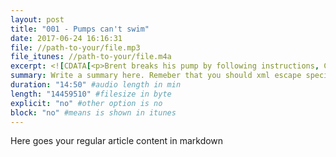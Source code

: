 ```yaml
---
layout: post
title: "001 - Pumps can't swim"
date: 2017-06-24 16:16:31
file: //path-to-your/file.mp3
file_itunes: //path-to-your/file.m4a
excerpt: <![CDATA[<p>Brent breaks his pump by following instructions, Cas spent money on things, and Adi pricks in weird places.</p><p><a href="https://go.diacast.xyz/discuss001"><strong>Discuss this episode on Reddit</strong></a></p><p><a href="https://go.diacast.xyz/patreon">Support us on Patreon</a></p><p><a href="https://go.diacast.xyz/discord">Join us on Discord</a></p><p><a href="https://go.diacast.xyz/twitter">Follow us on Twitter</a></p><p><a href="https://go.diacast.xyz/facebook">Like us on Facebook</a></p><p> </p><p><a href="https://www.mygenteel.com/">Genteel lancing device</a></p><p><a href="http://www.lianfamedical.com/images/Twist%20Lancet.jpg">"standard" lancets</a></p><p><a href="https://duco.rocks/diabetti">Diabetti shirt</a></p><p><a href="https://diabeter.nl/en/">Diabeter</a></p>]]>
summary: Write a summary here. Remeber that you should xml escape special characters. If you are german: don't use umlauts here.
duration: "14:50" #audio length in min
length: "14459510" #filesize in byte
explicit: "no" #other option is no
block: "no" #means is shown in itunes
---
```

Here goes your regular article content in markdown
